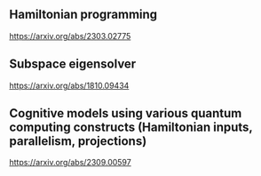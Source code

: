 ## Hamiltonian programming

https://arxiv.org/abs/2303.02775

## Subspace eigensolver

https://arxiv.org/abs/1810.09434

## Cognitive models using various quantum computing constructs (Hamiltonian inputs, parallelism, projections)

https://arxiv.org/abs/2309.00597
